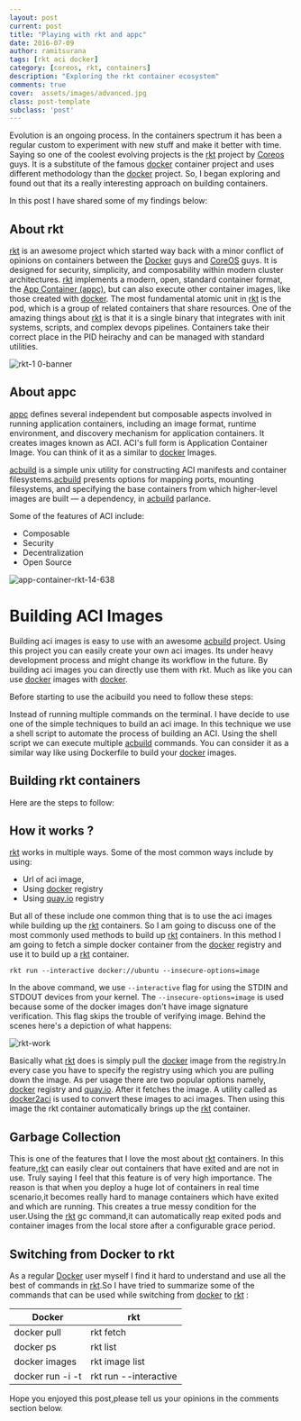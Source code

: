 ```yaml
---
layout: post
current: post
title: "Playing with rkt and appc"
date: 2016-07-09
author: ramitsurana
tags: [rkt aci docker]
category: [coreos, rkt, containers]
description: "Exploring the rkt container ecosystem"
comments: true
cover:  assets/images/advanced.jpg
class: post-template
subclass: 'post'
---
```


Evolution is an ongoing process. In the containers spectrum it has been a regular custom to experiment with new stuff and make it better with time. Saying so one of the coolest evolving projects is the [rkt][8] project by [Coreos][11] guys. It is a substitute of the famous [docker][6] container project and uses different methodology than the [docker][6] project. So, I began exploring and found out that its a really interesting approach on building containers.

In this post I have shared some of my findings below:


##  About rkt

[rkt][8] is an awesome project which started way back with a minor conflict of opinions on containers between the [Docker][6] guys and [CoreOS][11] guys. It is designed for security, simplicity, and composability within modern cluster architectures. [rkt][8] implements a modern, open, standard container format, the [App Container (appc)][9], but can also execute other container images, like those created with [docker][6]. The most fundamental atomic unit in [rkt][8] is the pod, which is a group of related containers that share resources. One of the amazing things about [rkt][8] is that it is a single binary that integrates with init systems, scripts, and complex devops pipelines.  Containers take their correct place in the PID heirachy and can be managed with standard utilities.

![rkt-1 0-banner](https://cloud.githubusercontent.com/assets/8342133/16660420/ce24e2e0-448b-11e6-97b5-b56079d0f631.png)


## About appc

[appc][9] defines several independent but composable aspects involved in running application containers, including an image format, runtime environment, and discovery mechanism for application containers. It creates images known as ACI. ACI's full form is Application Container Image. You can think of it as a similar to [docker][6] Images.


[acbuild][10] is a simple unix utility for constructing ACI manifests and container filesystems.[acbuild][10] presents options for mapping ports, mounting filesystems, and specifying the base containers from which higher-level images are built — a dependency, in [acbuild][10] parlance.

Some of the features of ACI include:

* Composable
* Security
* Decentralization
* Open Source

![app-container-rkt-14-638](https://cloud.githubusercontent.com/assets/8342133/16660112/b66d8dc4-448a-11e6-916b-ff109cf64fe7.jpg)

# Building ACI Images

Building aci images is easy to use with an awesome [acbuild][10] project. Using this project you can easily create your own aci images. Its under heavy development process and might change its workflow in the future. By building aci images you can directly use them with rkt. Much as like you can use [docker][6] images with [docker][6].


Before starting to use the acibuild you need to follow these steps:

<script src="https://gist.github.com/ramitsurana/6421a4bfb3425a6c018bff85ffcae0d3.js"></script>

Instead of running multiple commands on the terminal. I have decide to use one of the simple techniques to build an aci image.
In this technique we use a shell script to automate the process of building an ACI. Using the shell script we can execute multiple [acbuild][10] commands. You can consider it as a similar way like using Dockerfile to build your [docker][6] images.

<script src="https://gist.github.com/ramitsurana/06f08da66dc9ec1c3a6299773bdaf4f0.js"></script>

## Building rkt containers

Here are the steps to follow:

<script src="https://gist.github.com/ramitsurana/0a1c8e9f4af1b01e35c035c9b519564c.js"></script>

## How it works ?

[rkt][8] works in multiple ways. Some of the most common ways include by using:

* Url of aci image,
* Using [docker][6] registry
* Using [quay.io][12] registry


But all of these include one common thing that is to use the aci images while building up the [rkt][8] containers. So I am going to discuss one of the most commonly used methods to build up [rkt][8] containers. In this method I am going to fetch a simple docker container from the [docker][6] registry and use it to build up a [rkt][8] container.

````
rkt run --interactive docker://ubuntu --insecure-options=image
````
In the above command, we use `--interactive` flag for using the STDIN and STDOUT devices from your kernel. The `--insecure-options=image` is used because some of the docker images don't have image signature verification. This flag skips the trouble of verifying image. Behind the scenes here's a depiction of what happens:

![rkt-work](https://cloud.githubusercontent.com/assets/8342133/16678420/85a9368a-44fc-11e6-9271-770ce896056c.png)


Basically what [rkt][8] does is simply pull the [docker][6] image from the registry.In every case you have to specify the registry using which you are pulling down the image. As per usage there are two popular options namely, [docker][6] registry and [quay.io][12]. After it fetches the image. A utility called as [docker2aci](https://github.com/appc/docker2aci) is used to convert these images to aci images. Then using this image the rkt container automatically brings up the [rkt][8] container.

## Garbage Collection

This is one of the features that I love the most about [rkt][8] containers. In this feature,[rkt][8] can easily clear out containers that have exited and are not in use. Truly saying I feel that this feature is of very high importance. The reason is that when you deploy a huge lot of containers in real time scenario,it becomes really hard to manage containers which have exited and which are running. This creates a true messy condition for the user.Using the [rkt][8] gc command,it can automatically reap exited pods and container images from the local store after a configurable grace period.

<script src="https://gist.github.com/ramitsurana/e22d35562383600e5b68d645cd7a2c52.js"></script>

## Switching from Docker to rkt

As a regular [Docker][6] user myself I find it hard to understand and use all the best of commands in [rkt][8].So
I have tried to summarize some of the commands that can be used while switching from [docker][6] to [rkt][8] :

Docker | rkt
-------- | --------
docker pull | rkt fetch
docker ps | rkt list
docker images | rkt image list
docker run -i -t | rkt run --interactive

Hope you enjoyed this post,please tell us your opinions in the comments section below.

  [6]: http://docker.com
  [7]: https://cloud.githubusercontent.com/assets/8342133/12071970/ed85ee72-b0ed-11e5-9a99-d4b0d8d8a36a.png
  [8]: http://coreos.com/rkt
  [9]: http://github.com/appc/spec
  [10]: https://github.com/appc/acbuild
  [11]: http://coreos.com
  [12]: http://quay.io

